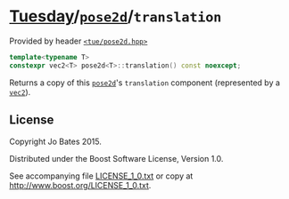 [Tuesday](../../../README.md)/[`pose2d`](../../headers/pose2d.md)/`translation`
===============================================================================
Provided by header [`<tue/pose2d.hpp>`](../../headers/pose2d.md)

```c++
template<typename T>
constexpr vec2<T> pose2d<T>::translation() const noexcept;
```

Returns a copy of this [`pose2d`](../../headers/pose2d.md)'s `translation`
component (represented by a [`vec2`](../../headers/vec.md)).

License
-------
Copyright Jo Bates 2015.

Distributed under the Boost Software License, Version 1.0.

See accompanying file [LICENSE_1_0.txt](../../../LICENSE_1_0.txt) or copy at
http://www.boost.org/LICENSE_1_0.txt.
